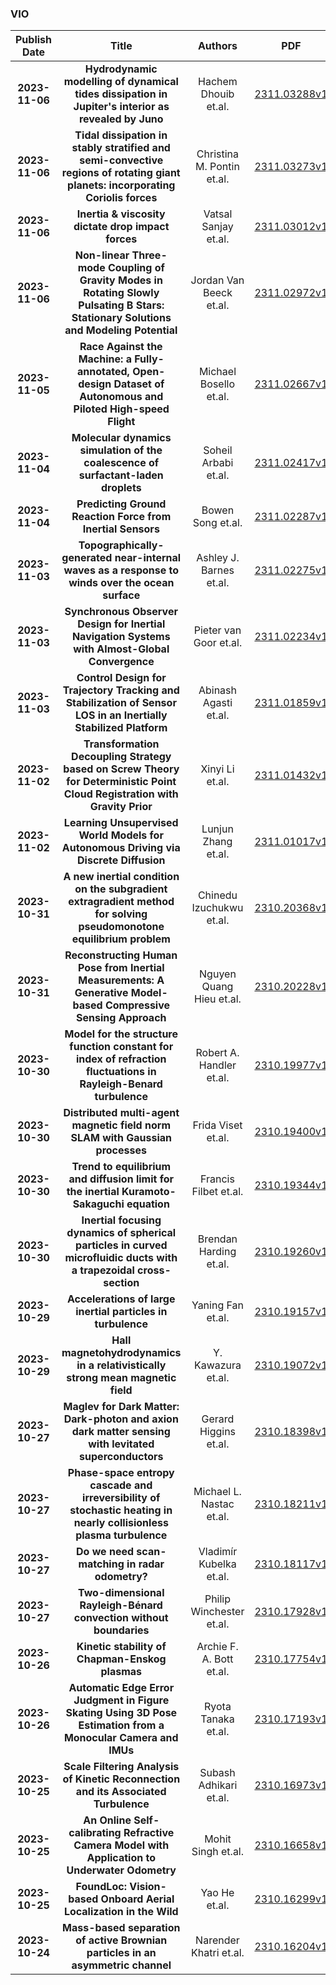 
### VIO
|Publish Date|Title|Authors|PDF|Code|
| :---: | :---: | :---: | :---: | :---: |
|**2023-11-06**|**Hydrodynamic modelling of dynamical tides dissipation in Jupiter's interior as revealed by Juno**|Hachem Dhouib et.al.|[2311.03288v1](http://arxiv.org/abs/2311.03288v1)|null|
|**2023-11-06**|**Tidal dissipation in stably stratified and semi-convective regions of rotating giant planets: incorporating Coriolis forces**|Christina M. Pontin et.al.|[2311.03273v1](http://arxiv.org/abs/2311.03273v1)|null|
|**2023-11-06**|**Inertia & viscosity dictate drop impact forces**|Vatsal Sanjay et.al.|[2311.03012v1](http://arxiv.org/abs/2311.03012v1)|null|
|**2023-11-06**|**Non-linear Three-mode Coupling of Gravity Modes in Rotating Slowly Pulsating B Stars: Stationary Solutions and Modeling Potential**|Jordan Van Beeck et.al.|[2311.02972v1](http://arxiv.org/abs/2311.02972v1)|null|
|**2023-11-05**|**Race Against the Machine: a Fully-annotated, Open-design Dataset of Autonomous and Piloted High-speed Flight**|Michael Bosello et.al.|[2311.02667v1](http://arxiv.org/abs/2311.02667v1)|[link](https://github.com/tii-racing/drone-racing-dataset)|
|**2023-11-04**|**Molecular dynamics simulation of the coalescence of surfactant-laden droplets**|Soheil Arbabi et.al.|[2311.02417v1](http://arxiv.org/abs/2311.02417v1)|null|
|**2023-11-04**|**Predicting Ground Reaction Force from Inertial Sensors**|Bowen Song et.al.|[2311.02287v1](http://arxiv.org/abs/2311.02287v1)|null|
|**2023-11-03**|**Topographically-generated near-internal waves as a response to winds over the ocean surface**|Ashley J. Barnes et.al.|[2311.02275v1](http://arxiv.org/abs/2311.02275v1)|null|
|**2023-11-03**|**Synchronous Observer Design for Inertial Navigation Systems with Almost-Global Convergence**|Pieter van Goor et.al.|[2311.02234v1](http://arxiv.org/abs/2311.02234v1)|null|
|**2023-11-03**|**Control Design for Trajectory Tracking and Stabilization of Sensor LOS in an Inertially Stabilized Platform**|Abinash Agasti et.al.|[2311.01859v1](http://arxiv.org/abs/2311.01859v1)|null|
|**2023-11-02**|**Transformation Decoupling Strategy based on Screw Theory for Deterministic Point Cloud Registration with Gravity Prior**|Xinyi Li et.al.|[2311.01432v1](http://arxiv.org/abs/2311.01432v1)|null|
|**2023-11-02**|**Learning Unsupervised World Models for Autonomous Driving via Discrete Diffusion**|Lunjun Zhang et.al.|[2311.01017v1](http://arxiv.org/abs/2311.01017v1)|null|
|**2023-10-31**|**A new inertial condition on the subgradient extragradient method for solving pseudomonotone equilibrium problem**|Chinedu Izuchukwu et.al.|[2310.20368v1](http://arxiv.org/abs/2310.20368v1)|null|
|**2023-10-31**|**Reconstructing Human Pose from Inertial Measurements: A Generative Model-based Compressive Sensing Approach**|Nguyen Quang Hieu et.al.|[2310.20228v1](http://arxiv.org/abs/2310.20228v1)|null|
|**2023-10-30**|**Model for the structure function constant for index of refraction fluctuations in Rayleigh-Benard turbulence**|Robert A. Handler et.al.|[2310.19977v1](http://arxiv.org/abs/2310.19977v1)|null|
|**2023-10-30**|**Distributed multi-agent magnetic field norm SLAM with Gaussian processes**|Frida Viset et.al.|[2310.19400v1](http://arxiv.org/abs/2310.19400v1)|null|
|**2023-10-30**|**Trend to equilibrium and diffusion limit for the inertial Kuramoto-Sakaguchi equation**|Francis Filbet et.al.|[2310.19344v1](http://arxiv.org/abs/2310.19344v1)|null|
|**2023-10-30**|**Inertial focusing dynamics of spherical particles in curved microfluidic ducts with a trapezoidal cross-section**|Brendan Harding et.al.|[2310.19260v1](http://arxiv.org/abs/2310.19260v1)|null|
|**2023-10-29**|**Accelerations of large inertial particles in turbulence**|Yaning Fan et.al.|[2310.19157v1](http://arxiv.org/abs/2310.19157v1)|null|
|**2023-10-29**|**Hall magnetohydrodynamics in a relativistically strong mean magnetic field**|Y. Kawazura et.al.|[2310.19072v1](http://arxiv.org/abs/2310.19072v1)|null|
|**2023-10-27**|**Maglev for Dark Matter: Dark-photon and axion dark matter sensing with levitated superconductors**|Gerard Higgins et.al.|[2310.18398v1](http://arxiv.org/abs/2310.18398v1)|[link](https://github.com/zhenliuphys/maglevdm)|
|**2023-10-27**|**Phase-space entropy cascade and irreversibility of stochastic heating in nearly collisionless plasma turbulence**|Michael L. Nastac et.al.|[2310.18211v1](http://arxiv.org/abs/2310.18211v1)|null|
|**2023-10-27**|**Do we need scan-matching in radar odometry?**|Vladimír Kubelka et.al.|[2310.18117v1](http://arxiv.org/abs/2310.18117v1)|[link](https://github.com/kubelvla/mine-and-forest-radar-dataset)|
|**2023-10-27**|**Two-dimensional Rayleigh-Bénard convection without boundaries**|Philip Winchester et.al.|[2310.17928v1](http://arxiv.org/abs/2310.17928v1)|null|
|**2023-10-26**|**Kinetic stability of Chapman-Enskog plasmas**|Archie F. A. Bott et.al.|[2310.17754v1](http://arxiv.org/abs/2310.17754v1)|null|
|**2023-10-26**|**Automatic Edge Error Judgment in Figure Skating Using 3D Pose Estimation from a Monocular Camera and IMUs**|Ryota Tanaka et.al.|[2310.17193v1](http://arxiv.org/abs/2310.17193v1)|[link](https://github.com/ryota-takedalab/judgeai-lutzedge)|
|**2023-10-25**|**Scale Filtering Analysis of Kinetic Reconnection and its Associated Turbulence**|Subash Adhikari et.al.|[2310.16973v1](http://arxiv.org/abs/2310.16973v1)|null|
|**2023-10-25**|**An Online Self-calibrating Refractive Camera Model with Application to Underwater Odometry**|Mohit Singh et.al.|[2310.16658v1](http://arxiv.org/abs/2310.16658v1)|[link](https://github.com/ntnu-arl/underwater-datasets)|
|**2023-10-25**|**FoundLoc: Vision-based Onboard Aerial Localization in the Wild**|Yao He et.al.|[2310.16299v1](http://arxiv.org/abs/2310.16299v1)|null|
|**2023-10-24**|**Mass-based separation of active Brownian particles in an asymmetric channel**|Narender Khatri et.al.|[2310.16204v1](http://arxiv.org/abs/2310.16204v1)|null|

